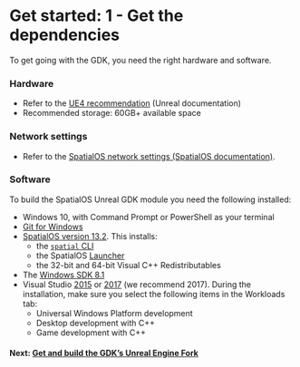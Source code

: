 # Get started: 1 - Get the dependencies

To get going with the GDK, you need the right hardware and software.

### Hardware
* Refer to the <a href="https://docs.unrealengine.com/en-US/GettingStarted/RecommendedSpecifications" data-track-link="Clicked UE4 Recommendations|product=Docs|platform=Win|label=Win" target="_blank">UE4 recommendation</a> (Unreal documentation)
* Recommended storage: 60GB+ available space

### Network settings
* Refer to the [SpatialOS network settings (SpatialOS documentation)](https://docs.improbable.io/reference/latest/shared/get-started/requirements#network-settings). 

### Software
To build the SpatialOS Unreal GDK module you need the following installed:

* Windows 10, with Command Prompt or PowerShell as your terminal
* <a href="https://gitforwindows.org" data-track-link="Clicked GIT for Windows|product=Docs|platform=Win|label=Win" target="_blank">Git for Windows</a>
* [SpatialOS version 13.2](https://console.improbable.io/installer/download/stable/latest/win).
This installs:<br>
    - the [`spatial` CLI](https://docs.improbable.io/reference/latest/shared/spatial-cli-introduction)<br>
    - the SpatialOS [Launcher](https://docs.improbable.io/reference/latest/shared/operate/launcher)<br>
    - the 32-bit and 64-bit Visual C++ Redistributables<br>
* The <a href="https://developer.microsoft.com/en-us/windows/downloads/sdk-archive" data-track-link="Clicked Windows SDK 8.1|product=Docs|platform=Win|label=Win" target="_blank">Windows SDK 8.1</a>
* Visual Studio <a href="https://visualstudio.microsoft.com/vs/older-downloads/" data-track-link="Clicked VS 2015|product=Docs|platform=Win|label=Win" target="_blank">2015</a> or <a href="https://visualstudio.microsoft.com/downloads/2017" data-track-link="Clicked VS 2017|product=Docs|platform=Win|label=Win">2017</a> (we recommend 2017). During the installation, make sure you select the following items in the Workloads tab:<br>
    - Universal Windows Platform development<br>
    - Desktop development with C++<br>
    - Game development with C++

#### Next: [Get and build the GDK’s Unreal Engine Fork]({{urlRoot}}/content/get-started/build-unreal-fork.md)

